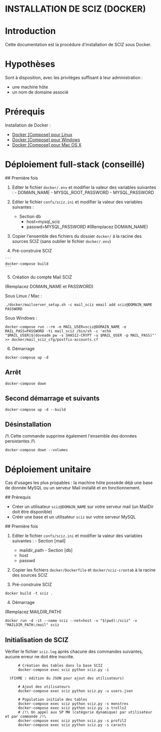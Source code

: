 INSTALLATION DE SCIZ (DOCKER)
===

# Introduction

Cette documentation est la procédure d'installation de SCIZ sous Docker.

# Hypothèses

Sont à disposition, avec les privilèges suffisant à leur administration :
 - une machine hôte
 - un nom de domaine associé

# Prérequis

Installation de Docker :

  - [Docker \[Compose\] pour Linux](https://docs.docker.com/engine/installation/linux/)
  - [Docker \[Compose\] pour Windows](https://docs.docker.com/engine/installation/windows/)
  - [Docker \[Compose\] pour Mac OS X](https://docs.docker.com/engine/installation/mac/)

# Déploiement full-stack (conseillé)

## Première fois

  1. Editer le fichier ```docker/.env``` et modifier la valeur des variables suivantes :
    - DOMAIN_NAME
    - MYSQL_ROOT_PASSWORD
    - MYSQL_PASSWORD

  2. Editer le fichier ```confs/sciz.ini``` et modifier la valeur des variables suivantes :
      - Section db
        - host=mysql_sciz
        - passwd=MYSQL_PASSWORD #(Remplacez DOMAIN_NAME)

  3. Copier l'ensemble des fichiers du dossier ```docker/``` à la racine des sources SCIZ (sans oublier le fichier ```docker/.env```)

  4. Pré-construire SCIZ

    ```
    docker-compose build
    ```

  5. Création du compte Mail SCIZ

  (Remplacez DOMAIN_NAME et PASSWORD)

  Sous Linux / Mac :

  ```
  ./docker/mailserver_setup.sh -c mail_sciz email add sciz@DOMAIN_NAME PASSWORD
  ```

  Sous Windows :

  ```
  docker-compose run --rm -e MAIL_USER=sciz@DOMAIN_NAME -e MAIL_PASS=PASSWORD -ti mail_sciz /bin/sh -c 'echo "$MAIL_USER|$(doveadm pw -s SHA512-CRYPT -u $MAIL_USER -p MAIL_PASS)"' >> docker/mail_sciz_cfg/postfix-accounts.cf
  ```

  6. Démarrage

  ```
  docker-compose up -d
  ```

## Arrêt

  ```
  docker-compose down
  ```

## Second démarrage et suivants

  ```
  docker-compose up -d --build
  ```

## Désinstallation

/!\ Cette commande supprime également l'ensemble des données persistantes /!\

  ```
  docker-compose down --volumes
  ```

# Déploiement unitaire

Cas d'usages les plus propables : la machine hôte possède déjà une base de donnée MySQL ou un serveur Mail installé et en fonctionnement.

## Prérequis

  - Créer un utilisateur ```sciz@DOMAIN_NAME``` sur votre serveur mail (un MailDir doit être disponible)
  - Créer une base et un utilisateur ```sciz``` sur votre serveur MySQL

## Première fois

  1. Editer le fichier ```confs/sciz.ini``` et modifier la valeur des variables suivantes :
    - Section \[mail\]
      - maildir_path
    - Section \[db\]
      - host
      - passwd

  2. Copier les fichiers ```docker/Dockerfile``` et ```docker/sciz-crontab``` à la racine des sources SCIZ

  3. Pré-construire SCIZ

  ```
  docker build -t sciz .
  ```

  4. Démarrage

  (Remplacez MAILDIR_PATH)

  ```
  docker run -d -it --name sciz --net=host -v "$(pwd):/sciz" -v "MAILDIR_PATH:/mail" sciz
  ```

  ## Initialisation de SCIZ

  Vérifier le fichier ```sciz.log``` après chacune des commandes suivantes, aucune erreur ne doit être inscrite.

```
      # Création des tables dans la base SCIZ
      docker-compose exec sciz python sciz.py -i

  (FIXME : édition du JSON pour ajout des utilisateurs)

      # Ajout des utilisateurs
      docker-compose exec sciz python sciz.py -u users.json

      # Population initiale des tables
      docker-compose exec sciz python sciz.py -s monstres
      docker-compose exec sciz python sciz.py -s trolls2
      # /!\ Un appel aux SP MH (catégorie dynamique) par utilisateur et par commande /!\
      docker-compose exec sciz python sciz.py -s profil2
      docker-compose exec sciz python sciz.py -s caracts
```

